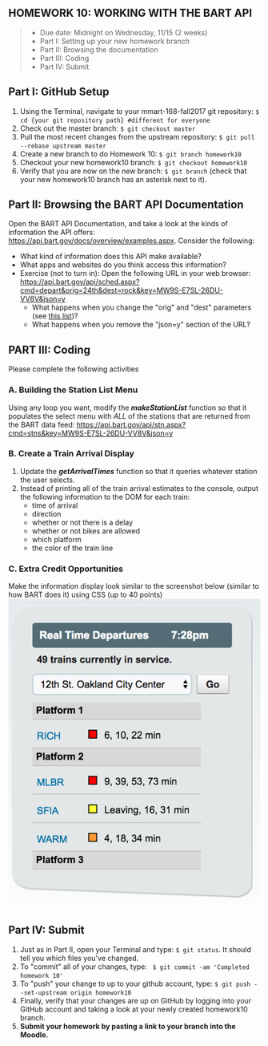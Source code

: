 ## HOMEWORK 10: WORKING WITH THE BART API
> * Due date: Midnight on Wednesday, 11/15 (2 weeks)
> * Part I: Setting up your new homework branch
> * Part II: Browsing the documentation
> * Part III: Coding
> * Part IV: Submit

## Part I: GitHub Setup
1. Using the Terminal, navigate to your mmart-168-fall2017 git repository: `$ cd {your git repository path} #different for everyone`
2. Check out the master branch: `$ git checkout master`
3. Pull the most recent changes from the upstream repository: `$ git pull --rebase upstream master`
4. Create a new branch to do Homework 10: `$ git branch homework10`
5. Checkout your new homework10 branch: `$ git checkout homework10`
6. Verify that you are now on the new branch: `$ git branch` (check that your new homework10 branch has an asterisk next to it).

## Part II: Browsing the BART API Documentation
Open the BART API Documentation, and take a look at the kinds of information the API
offers: https://api.bart.gov/docs/overview/examples.aspx. Consider the following:
* What kind of information does this API make available?
* What apps and websites do you think access this information?
* Exercise (not to turn in): Open the following URL in your web browser:<br>
  https://api.bart.gov/api/sched.aspx?cmd=depart&orig=24th&dest=rock&key=MW9S-E7SL-26DU-VV8V&json=y
    * What happens when you change the "orig" and "dest" parameters (see [this list](https://api.bart.gov/docs/overview/abbrev.aspx))?
    * What happens when you remove the "json=y" section of the URL?

## PART III: Coding
Please complete the following activities
### A. Building the Station List Menu
Using any loop you want, modify the ***makeStationList*** function so that it populates the select menu with *ALL* of the stations that are returned from the BART data feed: https://api.bart.gov/api/stn.aspx?cmd=stns&key=MW9S-E7SL-26DU-VV8V&json=y

### B. Create a Train Arrival Display
1. Update the ***getArrivalTimes*** function so that it queries whatever station the user selects.
2. Instead of printing all of the train arrival estimates to the console, output the following information to the DOM for each train:
    * time of arrival
    * direction
    * whether or not there is a delay
    * whether or not bikes are allowed
    * which platform
    * the color of the train line

### C. Extra Credit Opportunities
Make the information display look similar to the screenshot below (similar to how BART does it) using CSS (up to 40 points)
[![BART Dashboard](assets/BART-Dashboard.png "BART Dashboard")](http://www.bart.gov/)


## Part IV: Submit
1. Just as in Part II, open your Terminal and type: `$ git status`. It should tell you which files you've changed.
2. To "commit" all of your changes, type: ` $ git commit -am 'Completed homework 10'`
3. To "push" your change to up to your github account, type: `$ git push --set-upstream origin homework10`
4. Finally, verify that your changes are up on GitHub by logging into your GitHub account and taking a look at your newly created homework10 branch.
5. **Submit your homework by pasting a link to your branch into the Moodle.**
